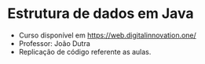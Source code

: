 # Estrutura de dados em Java

- Curso disponível em https://web.digitalinnovation.one/
- Professor: João Dutra
- Replicação de código referente as aulas.
